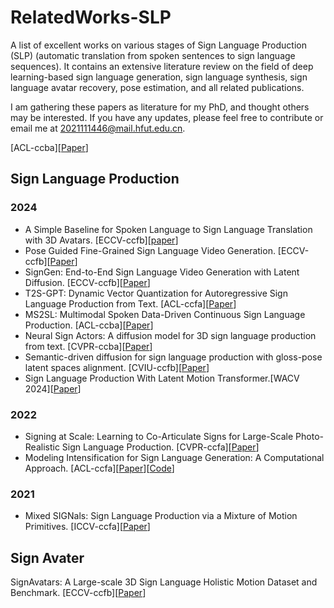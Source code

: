 # RelatedWorks-SLP
A list of excellent works on various stages of Sign Language Production (SLP) (automatic translation from spoken sentences to sign language sequences). It contains an extensive literature review on the field of deep learning-based sign language generation, sign language synthesis, sign language avatar recovery, pose estimation, and all related publications.

I am gathering these papers as literature for my PhD, and thought others may be interested. If you have any updates, please feel free to contribute or email me at [2021111446@mail.hfut.edu.cn](2021111446@mail.hfut.edu.cn).

[ACL-ccba][[Paper]()]

## Sign Language Production
### 2024
- A Simple Baseline for Spoken Language to Sign Language Translation with 3D Avatars. [ECCV-ccfb][[paper](https://www.ecva.net/papers/eccv_2024/papers_ECCV/papers/06499.pdf)]
- Pose Guided Fine-Grained Sign Language Video Generation. [ECCV-ccfb][[Paper](https://www.ecva.net/papers/eccv_2024/papers_ECCV/papers/09947.pdf)]
- SignGen: End-to-End Sign Language Video Generation with Latent Diffusion. [ECCV-ccfb][[Paper](https://www.ecva.net/papers/eccv_2024/papers_ECCV/papers/06988.pdf)]
- T2S-GPT: Dynamic Vector Quantization for Autoregressive Sign Language Production from Text. [ACL-ccfa][[Paper](https://aclanthology.org/2024.acl-long.183.pdf)]
- MS2SL: Multimodal Spoken Data-Driven Continuous Sign Language Production. [ACL-ccba][[Paper](https://aclanthology.org/2024.findings-acl.432.pdf)]
- Neural Sign Actors: A diffusion model for 3D sign language production from text. [CVPR-ccba][[Paper](https://openaccess.thecvf.com/content/CVPR2024/papers/Baltatzis_Neural_Sign_Actors_A_Diffusion_Model_for_3D_Sign_Language_CVPR_2024_paper.pdf)]
- Semantic-driven diffusion for sign language production with gloss-pose latent spaces alignment. [CVIU-ccfb][[Paper](https://linkinghub.elsevier.com/retrieve/pii/S1077314224001310)] 
- Sign Language Production With Latent Motion Transformer.[WACV 2024][[Paper](https://openaccess.thecvf.com/content/WACV2024/papers/Xie_Sign_Language_Production_With_Latent_Motion_Transformer_WACV_2024_paper.pdf)]



### 2022
- Signing at Scale: Learning to Co-Articulate Signs for Large-Scale Photo-Realistic Sign Language Production. [CVPR-ccfa][[Paper](https://openaccess.thecvf.com/content/CVPR2022/papers/Saunders_Signing_at_Scale_Learning_to_Co-Articulate_Signs_for_Large-Scale_Photo-Realistic_CVPR_2022_paper.pdf)]
- Modeling Intensification for Sign Language Generation: A Computational Approach. [ACL-ccfa][[Paper](https://arxiv.org/pdf/2203.09679)][[Code](https://github.com/Merterm/Modeling-Intensification-for-SLG)]


### 2021
- Mixed SIGNals: Sign Language Production via a Mixture of Motion Primitives. [ICCV-ccfa][[Paper](https://openaccess.thecvf.com/content/ICCV2021/papers/Saunders_Mixed_SIGNals_Sign_Language_Production_via_a_Mixture_of_Motion_ICCV_2021_paper.pdf)]

## Sign Avater
SignAvatars: A Large-scale 3D Sign Language Holistic Motion Dataset and Benchmark. [ECCV-ccfb][[Paper](https://www.ecva.net/papers/eccv_2024/papers_ECCV/papers/00653.pdf)]


